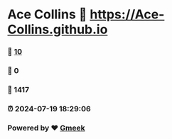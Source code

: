 # Ace Collins :link: https://Ace-Collins.github.io 
### :page_facing_up: [10](https://Ace-Collins.github.io/tag.html) 
### :speech_balloon: 0 
### :hibiscus: 1417 
### :alarm_clock: 2024-07-19 18:29:06 
### Powered by :heart: [Gmeek](https://github.com/Meekdai/Gmeek)
